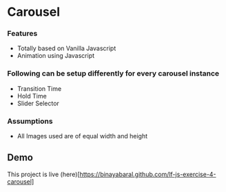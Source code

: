# Carousel

### Features

- Totally based on Vanilla Javascript
- Animation using Javascript

### Following can be setup differently for every carousel instance

- Transition Time
- Hold Time
- Slider Selector

### Assumptions

- All Images used are of equal width and height

## Demo

This project is live (here)[https://binayabaral.github.com/lf-js-exercise-4-carousel]
